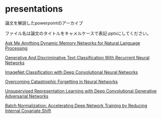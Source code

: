 # presentations
論文を解説したpowerpointのアーカイブ

ファイル名は論文のタイトルをキャメルケースで表記.pptxにしてください。

[Ask Me Anything Dynamic Memory Networks for Natural Language Processing](https://arxiv.org/pdf/1506.07285.pdf)

[Generative And Discriminative Text Classification With Recurrent Neural Networks](https://arxiv.org/pdf/1703.01898.pdf)

[ImageNet Classification with Deep Convolutional Neural Networks](https://papers.nips.cc/paper/4824-imagenet-classification-with-deep-convolutional-neural-networks.pdf)

[Overcoming Catastrophic Forgetting in Neural Networks](https://arxiv.org/pdf/1612.00796.pdf)

[Unsupervised Representation Learning with Deep Convolutional Generative Adversarial Networks](https://arxiv.org/pdf/1511.06434.pdf)

[Batch Normalization: Accelerating Deep Network Training by Reducing Internal Covariate Shift](https://arxiv.org/pdf/1502.03167.pdf)
